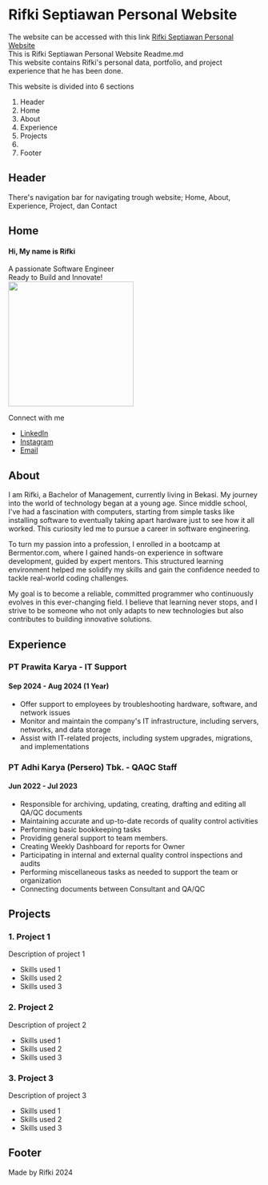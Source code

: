 # Rifki Septiawan Personal Website
The website can be accessed with this link [Rifki Septiawan Personal Website](https://www.rifkiseptiawan.com/)  
This is Rifki Septiawan Personal Website Readme.md  
This website contains Rifki's personal data, portfolio, and project experience that he has been done.

This website is divided into 6 sections
1. Header
2. Home
3. About
4. Experience
5. Projects
6. 
7. Footer

## Header
There's navigation bar for navigating trough website; Home, About, Experience, Project, dan Contact

## Home
#### Hi, My name is Rifki 
A passionate Software Engineer  
Ready to Build and Innovate!  
<img src="https://github.com/kakarifki/personal-website/blob/master/images/profile_photo.JPG" width="250">

Connect with me
- [LinkedIn](https://www.linkedin.com/in/muhammadrifkiseptiawan11/)
- [Instagram](https://www.instagram.com/rifkiseptiawan)
- [Email](mailto:rifkim91@gmail.com)

## About
I am Rifki, a Bachelor of Management, currently living in Bekasi. My journey into the world of technology began at a young age. Since middle school, I've had a fascination with computers, starting from simple tasks like installing software to eventually taking apart hardware just to see how it all worked. This curiosity led me to pursue a career in software engineering.

To turn my passion into a profession, I enrolled in a bootcamp at Bermentor.com, where I gained hands-on experience in software development, guided by expert mentors. This structured learning environment helped me solidify my skills and gain the confidence needed to tackle real-world coding challenges.

My goal is to become a reliable, committed programmer who continuously evolves in this ever-changing field. I believe that learning never stops, and I strive to be someone who not only adapts to new technologies but also contributes to building innovative solutions.

## Experience
### PT Prawita Karya - IT Support
#### Sep 2024 - Aug 2024 (1 Year)
- Offer support to employees by troubleshooting hardware, software, and network issues
- Monitor and maintain the company's IT infrastructure, including servers, networks, and data storage
- Assist with IT-related projects, including system upgrades, migrations, and implementations  
  
### PT Adhi Karya (Persero) Tbk. - QAQC Staff
#### Jun 2022 - Jul 2023
- Responsible for archiving, updating, creating, drafting and editing all QA/QC documents
- Maintaining accurate and up-to-date records of quality control activities
- Performing basic bookkeeping tasks
- Providing general support to team members.
- Creating Weekly Dashboard for reports for Owner
- Participating in internal and external quality control inspections and audits
- Performing miscellaneous tasks as needed to support the team or organization
- Connecting documents between Consultant and QA/QC

## Projects
### 1. Project  1
Description of project 1
- Skills used 1
- Skills used 2
- Skills used 3
### 2. Project  2
Description of project 2
- Skills used 1
- Skills used 2
- Skills used 3
### 3. Project  3
Description of project 3
- Skills used 1
- Skills used 2
- Skills used 3
## Footer
Made by Rifki 2024
